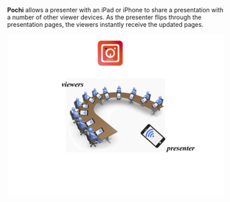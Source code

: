 
**Pochi** allows a presenter with an iPad or iPhone to share a presentation with a number of other viewer devices. 
As the presenter flips through the presentation pages, the viewers instantly receive the updated pages.


![overview](/images/overview.png?raw=true)

